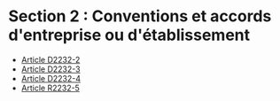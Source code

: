 # Section 2 : Conventions et accords d'entreprise ou d'établissement

* [Article D2232-2](./LEGIARTI000018535717.md)
* [Article D2232-3](./LEGIARTI000018535715.md)
* [Article D2232-4](./LEGIARTI000018535713.md)
* [Article R2232-5](./LEGIARTI000018535711.md)
